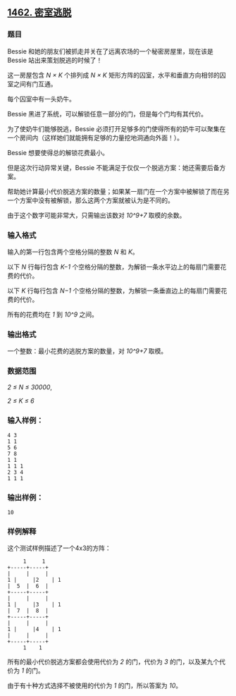 ## [1462. 密室逃脱](https://www.acwing.com/problem/content/1464/)

### 题目

Bessie 和她的朋友们被抓走并关在了远离农场的一个秘密房屋里，现在该是 Bessie 站出来策划脱逃的时候了！

这一房屋包含 *N × K* 个排列成 *N × K* 矩形方阵的囚室，水平和垂直方向相邻的囚室之间有门互通。

每个囚室中有一头奶牛。

Bessie 黑进了系统，可以解锁任意一部分的门，但是每个门均有其代价。

为了使奶牛们能够脱逃，Bessie 必须打开足够多的门使得所有的奶牛可以聚集在一个房间内（这样她们就能拥有足够的力量挖地洞通向外面！）。

Bessie 想要使得总的解锁花费最小。

但是这次行动异常关键，Bessie 不能满足于仅仅一个脱逃方案：她还需要后备方案。

帮助她计算最小代价脱逃方案的数量；如果某一扇门在一个方案中被解锁了而在另一个方案中没有被解锁，那么这两个方案就被认为是不同的。

由于这个数字可能非常大，只需输出该数对 *10^9+7* 取模的余数。

### 输入格式

输入的第一行包含两个空格分隔的整数 *N* 和 *K*。

以下 *N* 行每行包含 *K−1* 个空格分隔的整数，为解锁一条水平边上的每扇门需要花费的代价。

以下 *K* 行每行包含 *N−1* 个空格分隔的整数，为解锁一条垂直边上的每扇门需要花费的代价。

所有的花费均在 *1* 到 *10^9* 之间。

### 输出格式

一个整数：最小花费的逃脱方案的数量，对 *10^9+7* 取模。

### 数据范围

*2 ≤ N ≤ 30000*,

*2 ≤ K ≤ 6*

### 输入样例：

```
4 3
1 1
5 6
7 8
1 1
1 1 1
2 3 4
1 1 1
```

### 输出样例：

```
10
```

### 样例解释

这个测试样例描述了一个4x3的方阵：

```
     1     1
+-----+-----+
|     |     |
1 |     |2    | 1
|  5  |  6  |
+-----+-----+
|     |     |
1 |     |3    | 1
|  7  |  8  |
+-----+-----+
|     |     |
1 |     |4    | 1
|     |     |
+-----+-----+
     1    1
```

所有的最小代价脱逃方案都会使用代价为 *2* 的门，代价为 *3* 的门，以及某九个代价为 *1* 的门。

由于有十种方式选择不被使用的代价为 *1* 的门，所以答案为 *10*。
